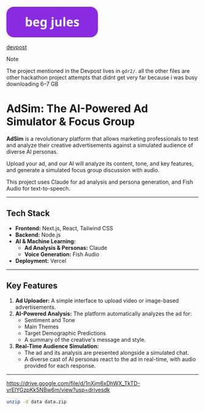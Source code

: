 [![beg jules](docs/beg_jules.svg)](https://github.com/SheepTester-forks/calhacks-2025/issues/new?template=jules_issue_template.md)

[devpost](devpost.com/software/what-s-the-best-way-to-tell-people-to-turn-off-their-hotspot)

> [!NOTE]
> The project mentioned in the Devpost lives in `gdr2/`. all the other files are other hackathon project attempts that didnt get very far because i was busy downloading 6–7 GB

# AdSim: The AI-Powered Ad Simulator & Focus Group

**AdSim** is a revolutionary platform that allows marketing professionals to test and analyze their creative advertisements against a simulated audience of diverse AI personas.

Upload your ad, and our AI will analyze its content, tone, and key features, and generate a simulated focus group discussion with audio.

This project uses Claude for ad analysis and persona generation, and Fish Audio for text-to-speech.

---

## Tech Stack

- **Frontend:** Next.js, React, Tailwind CSS
- **Backend:** Node.js
- **AI & Machine Learning:**
  - **Ad Analysis & Personas:** Claude
  - **Voice Generation:** Fish Audio
- **Deployment:** Vercel

---

## Key Features

1.  **Ad Uploader:** A simple interface to upload video or image-based advertisements.
2.  **AI-Powered Analysis:** The platform automatically analyzes the ad for:
    - Sentiment and Tone
    - Main Themes
    - Target Demographic Predictions
    - A summary of the creative's message and style.
3.  **Real-Time Audience Simulation:**
    - The ad and its analysis are presented alongside a simulated chat.
    - A diverse cast of AI personas react to the ad in real-time, with audio provided for each response.

---

https://drive.google.com/file/d/1nXjm6xDhWX_TkTD-vrElYGzpKk5NBw6m/view?usp=drivesdk

```sh
unzip -d data data.zip
```
